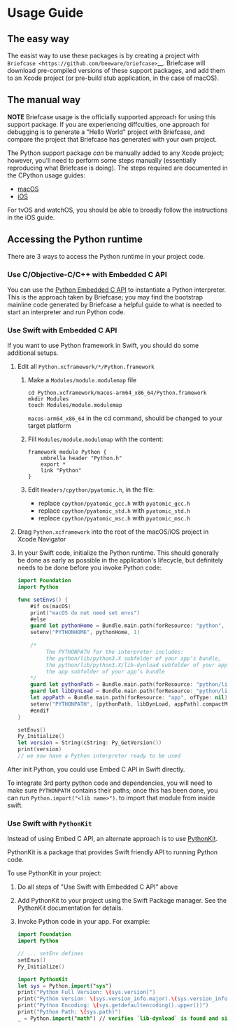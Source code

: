 # Usage Guide

## The easy way

The easist way to use these packages is by creating a project with `Briefcase
<https://github.com/beeware/briefcase>`__. Briefcase will download pre-compiled
versions of these support packages, and add them to an Xcode project (or
pre-build stub application, in the case of macOS).

## The manual way

**NOTE** Briefcase usage is the officially supported approach for using this
support package. If you are experiencing diffculties, one approach for debugging
is to generate a "Hello World" project with Briefcase, and compare the project that
Briefcase has generated with your own project.

The Python support package *can* be manually added to any Xcode project;
however, you'll need to perform some steps manually (essentially reproducing
what Briefcase is doing). The steps required are documented in the CPython usage
guides:

* [macOS](https://docs.python.org/3/using/mac.html)
* [iOS](https://docs.python.org/3/using/ios.html#adding-python-to-an-ios-project)

For tvOS and watchOS, you should be able to broadly follow the instructions in
the iOS guide.

## Accessing the Python runtime

There are 3 ways to access the Python runtime in your project code.

### Use C/Objective-C/C++ with Embedded C API

You can use the [Python Embedded C
API](https://docs.python.org/3/extending/embedding.html) to instantiate a Python
interpreter. This is the approach taken by Briefcase; you may find the bootstrap
mainline code generated by Briefcase a helpful guide to what is needed to start
an interpreter and run Python code.

### Use Swift with Embedded C API
If you want to use Python framework in Swift, you should do some additional setups.

1. Edit all `Python.xcframework/*/Python.framework`
    1. Make a `Modules/module.modulemap` file
        ```shell
        cd Python.xcframework/macos-arm64_x86_64/Python.framework
        mkdir Modules
        touch Modules/module.modulemap
        ```
         `macos-arm64_x86_64` in the cd command, should be changed to your target platform

    2. Fill `Modules/module.modulemap` with the content:
        ```
        framework module Python {
            umbrella header "Python.h"
            export *
            link "Python"
        }
        ```
        
    3. Edit `Headers/cpython/pyatomic.h`,  in the file:
        - replace ``cpython/pyatomic_gcc.h`` with ``pyatomic_gcc.h``
        - replace ``cpython/pyatomic_std.h`` with ``pyatomic_std.h``
        - replace ``cpython/pyatomic_msc.h`` with ``pyatomic_msc.h``
2. Drag `Python.xcframework` into the root of the macOS/iOS project in Xcode Navigator
   
4. In your Swift code, initialize the Python runtime. This should generally be
   done as early as possible in the application's lifecycle, but definitely
   needs to be done before you invoke Python code:

    ```swift
    import Foundation
    import Python
    
    func setEnvs() {
        #if os(macOS)
        print("macOS do not need set envs")
        #else
        guard let pythonHome = Bundle.main.path(forResource: "python", ofType: nil) else { return }
        setenv("PYTHONHOME", pythonHome, 1)
        
        /*
             The PYTHONPATH for the interpreter includes:
             the python/lib/python3.X subfolder of your app’s bundle,
             the python/lib/python3.X/lib-dynload subfolder of your app’s bundle, and
             the app subfolder of your app’s bundle
        */
        guard let pythonPath = Bundle.main.path(forResource: "python/lib/python3.13", ofType: nil) else { return }
        guard let libDynLoad = Bundle.main.path(forResource: "python/lib/python3.13/lib-dynload", ofType: nil) else { return }
        let appPath = Bundle.main.path(forResource: "app", ofType: nil)
        setenv("PYTHONPATH", [pythonPath, libDynLoad, appPath].compactMap { $0 }.joined(separator: ":"), 1)
        #endif
    }
    
    setEnvs()
    Py_Initialize()
    let version = String(cString: Py_GetVersion())
    print(version)
    // we now have a Python interpreter ready to be used
    ```

After init Python, you could use Embed C API in Swift directly.

To integrate 3rd party python code and dependencies, you will need to make sure
`PYTHONPATH` contains their paths; once this has been done, you can run
`Python.import("<lib name>")`. to import that module from inside swift.


### Use Swift with `PythonKit`

Instead of using Embed C API, an alternate approach is to use
[PythonKit](https://github.com/pvieito/PythonKit). 

PythonKit is a package that
provides Swift friendly API to running Python code.

To use PythonKit in your project:

1. Do all steps of "Use Swift with Embedded C API" above
2. Add PythonKit to your project using the Swift Package manager. See the
   PythonKit documentation for details.

3. Invoke Python code in your app. For example:
    ```swift
    import Foundation
    import Python
    
    // ... setEnv defines
    setEnvs()
    Py_Initialize()
    
    import PythonKit
    let sys = Python.import("sys")
    print("Python Full Version: \(sys.version)")
    print("Python Version: \(sys.version_info.major).\(sys.version_info.minor)")
    print("Python Encoding: \(sys.getdefaultencoding().upper())")
    print("Python Path: \(sys.path)")
    _ = Python.import("math") // verifies `lib-dynload` is found and signed successfully
    ```
